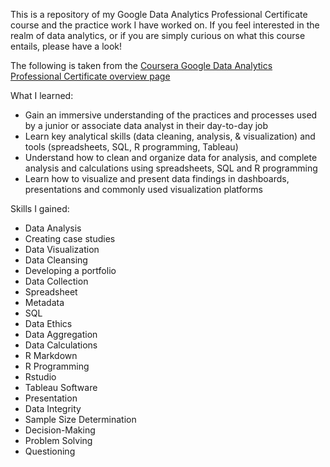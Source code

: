 This is a repository of my Google Data Analytics Professional Certificate course and the practice work I have worked on. If you feel interested in the realm of data analytics, or if you are simply curious on what this course entails, please have a look!

The following is taken from the [Coursera Google Data Analytics Professional Certificate overview page]([url](https://www.coursera.org/professional-certificates/google-data-analytics)) 

What I learned:
- Gain an immersive understanding of the practices and processes used by a junior or associate data analyst in their day-to-day job
- Learn key analytical skills (data cleaning, analysis, & visualization) and tools (spreadsheets, SQL, R programming, Tableau)
- Understand how to clean and organize data for analysis, and complete analysis and calculations using spreadsheets, SQL and R programming
- Learn how to visualize and present data findings in dashboards, presentations and commonly used visualization platforms

Skills I gained:
- Data Analysis
- Creating case studies
- Data Visualization
- Data Cleansing
- Developing a portfolio
- Data Collection
- Spreadsheet
- Metadata
- SQL
- Data Ethics
- Data Aggregation
- Data Calculations
- R Markdown
- R Programming
- Rstudio
- Tableau Software
- Presentation
- Data Integrity
- Sample Size Determination
- Decision-Making
- Problem Solving
- Questioning

